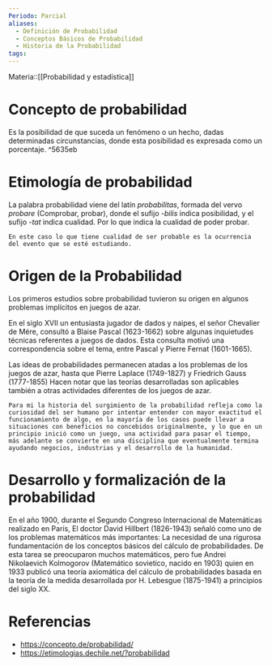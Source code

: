 ```yaml
---
Periodo: Parcial
aliases:
  - Definición de Probabilidad
  - Conceptos Básicos de Probabilidad
  - Historia de la Probabilidad
tags:
---
```

Materia::[[Probabilidad y estadística]]
# Concepto de probabilidad
Es la posibilidad de que suceda un fenómeno o un hecho, dadas determinadas circunstancias, donde esta posibilidad es expresada como un porcentaje.  ^5635eb
# Etimología de probabilidad
La palabra probabilidad viene del latín *probabilitas*, formada del vervo *probare* (Comprobar, probar), donde el sufijo -*bilis* indica posibilidad, y el sufijo -*tat* indica cualidad. Por lo que indica la cualidad de poder probar. 

```ad-note
En este caso lo que tiene cualidad de ser probable es la ocurrencia del evento que se esté estudiando. 
```

# Origen de la Probabilidad
Los primeros estudios sobre probabilidad tuvieron su origen en algunos problemas implícitos en 
juegos de azar.

En el siglo XVII un entusiasta jugador de dados y naipes, el señor Chevalier de Mére, consultó a Blaise Pascal (1623-1662) sobre algunas inquietudes técnicas referentes a juegos de dados. Esta consulta motivó una correspondencia sobre el tema, entre Pascal y Pierre Fernat (1601-1665).

Las ideas de probabilidades permanecen atadas a los problemas de los juegos de azar, hasta que Pierre Laplace (1749-1827) y Friedrich Gauss (1777-1855) Hacen notar que las teorías desarrolladas son aplicables también a otras actividades diferentes de los juegos de azar. 

```ad-note
Para mi la historia del surgimiento de la probabilidad refleja como la curiosidad del ser humano por intentar entender con mayor exactitud el funcionamiento de algo, en la mayoría de los casos puede llevar a situaciones con beneficios no concebidos originalmente, y lo que en un principio inició como un juego, una actividad para pasar el tiempo, más adelante se convierte en una disciplina que eventualmente termina ayudando negocios, industrias y el desarrollo de la humanidad.
```

# Desarrollo y formalización de la probabilidad
En el año 1900, durante el Segundo Congreso Internacional de Matemáticas realizado en París, El doctor David Hillbert (1826-1943) señaló como uno de los problemas matemáticos más importantes: La necesidad de una rigurosa fundamentación de los conceptos básicos del cálculo de probabilidades. De esta tarea se preocuparon muchos matemáticos, pero fue Andrei Nikolaevich Kolmogorov (Matemático sovietico, nacido en 1903) quien en 1933 publicó una teoría axiomática del cálculo de probabilidades basada en la teoría de la medida desarrollada por H. Lebesgue (1875-1941) a principios del siglo XX. 

# Referencias
- https://concepto.de/probabilidad/
- https://etimologias.dechile.net/?probabilidad